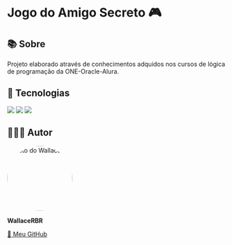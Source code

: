# Jogo do Amigo Secreto 🎮

## 📚 Sobre
Projeto elaborado através de conhecimentos adquidos nos cursos de lógica de programação da ONE-Oracle-Alura.

## 🚀 Tecnologias
<div>
  <img src="https://img.shields.io/badge/HTML-239120?style=for-the-badge&logo=html5&logoColor=white">
  <img src="https://img.shields.io/badge/CSS-239120?style=for-the-badge&logo=css3&logoColor=white">
  <img src="https://img.shields.io/badge/JavaScript-F7DF1E?style=for-the-badge&logo=javascript&logoColor=black">
</div>

## 👨🏿‍💻 Autor
<img src="https://avatars.githubusercontent.com/u/197539019?v=4" alt="Foto do Wallace" width="150px" style="border-radius: 50%">

   **WallaceRBR**

[🔗 Meu GitHub](https://github.com/WallaceRBR/Amigo-secreto.git)
